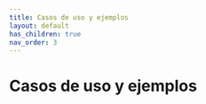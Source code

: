 ```yaml
---
title: Casos de uso y ejemplos
layout: default
has_children: true
nav_order: 3
---
```


# Casos de uso y ejemplos
